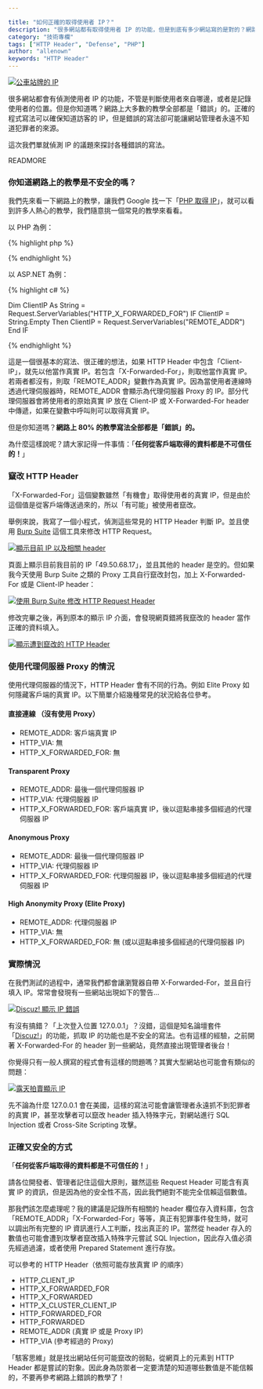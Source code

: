 ```yaml
---

title: "如何正確的取得使用者 IP？"
description: "很多網站都有取得使用者 IP 的功能，但是到底有多少網站寫的是對的？網路上又有多少錯誤的教學？本文將介紹利用 HTTP Header 偽造 IP 的方式，以及如何安全、正確取得 IP 的教學。"
category: "技術專欄"
tags: ["HTTP Header", "Defense", "PHP"]
author: "allenown"
keywords: "HTTP Header"
---
```



[![公車站牌的 IP](https://farm7.staticflickr.com/6220/6250089499_da2fb7a973_z.jpg)](https://farm7.staticflickr.com/6220/6250089499_f908fcb990_o.jpg)
<!-- Photo Credit: https://www.flickr.com/photos/kevandotorg/6250089499/ -->

很多網站都會有偵測使用者 IP 的功能，不管是判斷使用者來自哪邊，或者是記錄使用者的位置。但是你知道嗎？網路上大多數的教學全部都是「錯誤」的。正確的程式寫法可以確保知道訪客的 IP，但是錯誤的寫法卻可能讓網站管理者永遠不知道犯罪者的來源。

這次我們單就偵測 IP 的議題來探討各種錯誤的寫法。

READMORE

### 你知道網路上的教學是不安全的嗎？

我們先來看一下網路上的教學，讓我們 Google 找一下「[PHP 取得 IP](https://www.google.com.tw/search?q=php+取得+ip)」，就可以看到許多人熱心的教學，我們隨意挑一個常見的教學來看看。

以 PHP 為例：

{% highlight php %}

<?php
if(!empty($_SERVER['HTTP_CLIENT_IP'])){
   $myip = $_SERVER['HTTP_CLIENT_IP'];
}else if(!empty($_SERVER['HTTP_X_FORWARDED_FOR'])){
   $myip = $_SERVER['HTTP_X_FORWARDED_FOR'];
}else{
   $myip= $_SERVER['REMOTE_ADDR'];
}
echo $myip;
?>

{% endhighlight %}

以 ASP.NET 為例：

{% highlight c# %}

Dim ClientIP As String = Request.ServerVariables("HTTP_X_FORWARDED_FOR") 
IF ClientIP = String.Empty Then 
 ClientIP = Request.ServerVariables("REMOTE_ADDR") 
End IF

{% endhighlight %}

這是一個很基本的寫法、很正確的想法，如果 HTTP Header 中包含「Client-IP」，就先以他當作真實 IP。若包含「X-Forwarded-For」，則取他當作真實 IP。若兩者都沒有，則取「REMOTE_ADDR」變數作為真實 IP。因為當使用者連線時透過代理伺服器時，REMOTE_ADDR 會顯示為代理伺服器 Proxy 的 IP。部分代理伺服器會將使用者的原始真實 IP 放在 Client-IP 或 X-Forwarded-For header 中傳遞，如果在變數中呼叫則可以取得真實 IP。

但是你知道嗎？**網路上 80% 的教學寫法全部都是「錯誤」的。**

為什麼這樣說呢？請大家記得一件事情：「**任何從客戶端取得的資料都是不可信任的！**」

### 竄改 HTTP Header

「X-Forwarded-For」這個變數雖然「有機會」取得使用者的真實 IP，但是由於這個值是從客戶端傳送過來的，所以「有可能」被使用者竄改。

舉例來說，我寫了一個小程式，偵測這些常見的 HTTP Header 判斷 IP。並且使用 [Burp Suite](http://portswigger.net/burp/) 這個工具來修改 HTTP Request。

[![顯示目前 IP 以及相關 header](https://lh4.googleusercontent.com/-OLYyle4PQ48/U5lB8SLR_DI/AAAAAAAAAc4/yHvzlGfNAAs/w897-h678-no/2014-06-12-client-ip-detection-01-detech-user-ip.png "顯示目前 IP 以及相關 header")](https://lh4.googleusercontent.com/-OLYyle4PQ48/U5lB8SLR_DI/AAAAAAAAAc4/yHvzlGfNAAs/s2400/2014-06-12-client-ip-detection-01-detech-user-ip.png)

頁面上顯示目前我目前的 IP「49.50.68.17」，並且其他的 header 是空的。但如果我今天使用 Burp Suite 之類的 Proxy 工具自行竄改封包，加上 X-Forwarded-For 或是 Client-IP header：

[![使用 Burp Suite 修改 HTTP Request Header](https://lh5.googleusercontent.com/-GC77ijJxN-U/U5lB8NrnGwI/AAAAAAAAAdA/pqJDjoxUeu0/w744-h480-no/2014-06-12-client-ip-detection-02-burp-suite-add-http-header.png "使用 Burp Suite 修改 HTTP Request Header")](https://lh5.googleusercontent.com/-GC77ijJxN-U/U5lB8NrnGwI/AAAAAAAAAdA/pqJDjoxUeu0/s2400/2014-06-12-client-ip-detection-02-burp-suite-add-http-header.png)

修改完畢之後，再到原本的顯示 IP 介面，會發現網頁錯將我竄改的 header 當作正確的資料填入。

[![顯示遭到竄改的 HTTP Header](https://lh3.googleusercontent.com/-hHA7NtX_9KI/U5lB8Nn1VjI/AAAAAAAAAc0/umHpFoGWDDo/w897-h678-no/2014-06-12-client-ip-detection-03-detech-user-ip.png)](https://lh3.googleusercontent.com/-hHA7NtX_9KI/U5lB8Nn1VjI/AAAAAAAAAc0/umHpFoGWDDo/s2400/2014-06-12-client-ip-detection-03-detech-user-ip.png)

### 使用代理伺服器 Proxy 的情況

使用代理伺服器的情況下，HTTP Header 會有不同的行為。例如 Elite Proxy 如何隱藏客戶端的真實 IP。以下簡單介紹幾種常見的狀況給各位參考。

#### 直接連線 （沒有使用 Proxy）

* REMOTE_ADDR: 客戶端真實 IP
* HTTP_VIA: 無
* HTTP_X_FORWARDED_FOR: 無

#### Transparent Proxy 

* REMOTE_ADDR: 最後一個代理伺服器 IP
* HTTP_VIA: 代理伺服器 IP
* HTTP_X_FORWARDED_FOR: 客戶端真實 IP，後以逗點串接多個經過的代理伺服器 IP

#### Anonymous Proxy

* REMOTE_ADDR: 最後一個代理伺服器 IP
* HTTP_VIA: 代理伺服器 IP
* HTTP_X_FORWARDED_FOR: 代理伺服器 IP，後以逗點串接多個經過的代理伺服器 IP

#### High Anonymity Proxy (Elite Proxy)

* REMOTE_ADDR: 代理伺服器 IP
* HTTP_VIA: 無
* HTTP_X_FORWARDED_FOR: 無 (或以逗點串接多個經過的代理伺服器 IP)

### 實際情況

在我們測試的過程中，通常我們都會讓瀏覽器自帶 X-Forwarded-For，並且自行填入 IP。常常會發現有一些網站出現如下的警告...

[![Discuz! 顯示 IP 錯誤](https://lh4.googleusercontent.com/-mWMLyw8Z924/U5lB8y19t5I/AAAAAAAAAc8/PgGRibfggZM/w268-h139-no/2014-06-12-client-ip-detection-04-discuz-user-ip.png)](https://lh4.googleusercontent.com/-mWMLyw8Z924/U5lB8y19t5I/AAAAAAAAAc8/PgGRibfggZM/s2400/2014-06-12-client-ip-detection-04-discuz-user-ip.png)

有沒有搞錯？「上次登入位置 127.0.0.1」？沒錯，這個是知名論壇套件「[Discuz!](http://www.discuz.net/)」的功能，抓取 IP 的功能也是不安全的寫法。也有這樣的經驗，之前開著 X-Forwarded-For 的 header 到一些網站，竟然直接出現管理者後台！

你覺得只有一般人撰寫的程式會有這樣的問題嗎？其實大型網站也可能會有類似的問題：

[![露天拍賣顯示 IP](https://lh6.googleusercontent.com/-4UPvfv9JbiM/U5p3CLiPXNI/AAAAAAAAAdU/Y6cNICTdCKk/w752-h551-no/2014-06-12-client-ip-detection-05-ruten-detect-user-ip.png)](https://lh6.googleusercontent.com/-4UPvfv9JbiM/U5p3CLiPXNI/AAAAAAAAAdU/Y6cNICTdCKk/s2400/2014-06-12-client-ip-detection-05-ruten-detect-user-ip.png)

先不論為什麼 127.0.0.1 會在美國，這樣的寫法可能會讓管理者永遠抓不到犯罪者的真實 IP，甚至攻擊者可以竄改 header 插入特殊字元，對網站進行 SQL Injection 或者 Cross-Site Scripting 攻擊。

### 正確又安全的方式

「**任何從客戶端取得的資料都是不可信任的！**」

請各位開發者、管理者記住這個大原則，雖然這些 Request Header 可能含有真實 IP 的資訊，但是因為他的安全性不高，因此我們絕對不能完全信賴這個數值。

那我們該怎麼處理呢？我的建議是記錄所有相關的 header 欄位存入資料庫，包含「REMOTE_ADDR」「X-Forwarded-For」等等，真正有犯罪事件發生時，就可以調出所有完整的 IP 資訊進行人工判斷，找出真正的 IP。當然從 header 存入的數值也可能會遭到攻擊者竄改插入特殊字元嘗試 SQL Injection，因此存入值必須先經過過濾，或者使用 Prepared Statement 進行存放。

可以參考的 HTTP Header（依照可能存放真實 IP 的順序）

* HTTP_CLIENT_IP
* HTTP_X_FORWARDED_FOR
* HTTP_X_FORWARDED
* HTTP_X_CLUSTER_CLIENT_IP
* HTTP_FORWARDED_FOR
* HTTP_FORWARDED
* REMOTE_ADDR (真實 IP 或是 Proxy IP)
* HTTP_VIA (參考經過的 Proxy)

「駭客思維」就是找出網站任何可能竄改的弱點，從網頁上的元素到 HTTP Header 都是嘗試的對象。因此身為防禦者一定要清楚的知道哪些數值是不能信賴的，不要再參考網路上錯誤的教學了！
